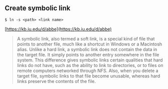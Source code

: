 ## Create symbolic link

```
$ ln -s <path> <link name>
```

[https://kb.iu.edu/d/abbe](https://kb.iu.edu/d/abbe)
> A symbolic link, also termed a soft link, is a special kind of file that points to another file, much like a shortcut in Windows or a Macintosh alias. Unlike a hard link, a symbolic link does not contain the data in the target file. It simply points to another entry somewhere in the file system. This difference gives symbolic links certain qualities that hard links do not have, such as the ability to link to directories, or to files on remote computers networked through NFS. Also, when you delete a target file, symbolic links to that file become unusable, whereas hard links preserve the contents of the file.